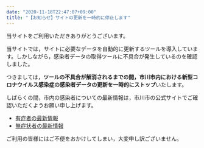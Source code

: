 ```yaml
---
date: "2020-11-18T22:47:07+09:00"
title: "【お知らせ】サイトの更新を一時的に停止します"
---
```


当サイトをご利用いただきありがとうございます。

当サイトでは，サイトに必要なデータを自動的に更新するツールを導入しています。しかしながら，感染者データの取得ツールに不具合が発生しているのを確認しました。

つきましては，**ツールの不具合が解消されるまでの間，市川市内における新型コロナウイルス感染症の感染者データの更新を一時的にストップ**いたします。

しばらくの間，市内の感染者についての最新情報は，市川市の公式サイトでご確認いただくようお願い申し上げます。

- [有症者の最新情報](https://www.city.ichikawa.lg.jp/pub01/hasseijokyo.html#m04)
- [無症状者の最新情報](https://www.city.ichikawa.lg.jp/pub01/hasseijokyo.html#m05)

ご利用の皆様にはご不便をおかけしてしまい，大変申し訳ございません。
